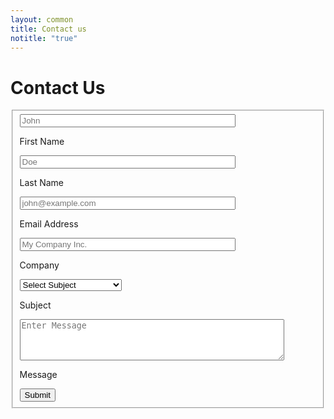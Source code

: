 ```yaml
---
layout: common
title: Contact us
notitle: "true"
---
```

<script>
    document.addEventListener('DOMContentLoaded', function() {
        document.getElementById('encyclopedia').style.backgroundColor = '#F4F8FE';
        const header = document.getElementsByTagName('header')[0];
        header.style.backgroundColor = '#F4F8FE';
        header.style.boxShadow = 'none';
        const contentEl = document.getElementById('content');
        contentEl.style.backgroundImage = "url('/images/contact-us-bg.svg')";
        contentEl.style.backgroundPosition = "center";
        contentEl.style.backgroundRepeat = "no-repeat";
        contentEl.style.backgroundSize = "contain";
    });

    function isValidEmailFormat(email) {
        const emailRegex = /^[a-zA-Z0-9._%+-]+@[a-zA-Z0-9.-]+\.[a-zA-Z]{2,63}$/;
        return emailRegex.test(email);
    }

    function clearErrorState(inputElement) {
        if (!inputElement) return;

        inputElement.classList.remove('invalid-input');
        inputElement.setAttribute('aria-invalid', 'false');
        inputElement.removeAttribute('aria-describedby');

        const parentLabel = inputElement.closest('label');
        let potentialErrorHint;


        if (parentLabel && parentLabel.nextElementSibling && parentLabel.nextElementSibling.classList.contains('error-message-hint')) {
            potentialErrorHint = parentLabel.nextElementSibling;
        } else {
            const formElementDiv = inputElement.closest('.form-element');
            if (formElementDiv) {
                 const hintsInDiv = formElementDiv.querySelectorAll('.error-message-hint');
                 hintsInDiv.forEach(hint => {
                     if (hint.previousElementSibling === parentLabel) {
                         potentialErrorHint = hint;
                     }
                 });
                 if (!potentialErrorHint && hintsInDiv.length > 0) {
                    if (inputElement.nextElementSibling && inputElement.nextElementSibling.classList.contains('error-message-hint')) {
                        potentialErrorHint = inputElement.nextElementSibling;
                    }
                 }
            }
        }

        if (potentialErrorHint && potentialErrorHint.classList.contains('error-message-hint')) {
            potentialErrorHint.remove();
        }
    }

    function setErrorState(inputElement, message) {
        if (!inputElement) return;

        clearErrorState(inputElement);

        inputElement.classList.add('invalid-input');
        inputElement.setAttribute('aria-invalid', 'true');

        const errorHintId = `error-hint-${inputElement.id || inputElement.name || 'element'}`;
        inputElement.setAttribute('aria-describedby', errorHintId);

        const errorMessageElement = document.createElement('p');
        errorMessageElement.className = 'error-message-hint';
        errorMessageElement.id = errorHintId;
        errorMessageElement.textContent = message;
        errorMessageElement.setAttribute('role', 'alert');

        const parentLabel = inputElement.closest('label');
        if (parentLabel) {
            parentLabel.insertAdjacentElement('afterend', errorMessageElement);
        }
    }

    function validateContactForm(form) {
        let isValid = true;
        const fieldsToValidate = [
            { name: 'first-name', prettyName: 'First Name', type: 'text', id: 'first-name' },
            { name: 'last-name', prettyName: 'Last Name', type: 'text', id: 'last-name' },
            { name: 'email', prettyName: 'Email Address', type: 'email', id: 'email' },
            { name: 'company', prettyName: 'Company', type: 'text', id: 'company' },
            { name: 'message', prettyName: 'Message', type: 'textarea', id: 'message' }
        ];

        fieldsToValidate.forEach(fieldSpec => {
            const inputElement = form.elements[fieldSpec.name];
            if (inputElement) {
                clearErrorState(inputElement);
            }
        });

        fieldsToValidate.forEach((fieldSpec) => {
            const inputElement = form.elements[fieldSpec.name];
            const value = inputElement.value.trim();
            let errorMessageText = '';

            if (value === '') {
                errorMessageText = `${fieldSpec.prettyName} is required.`;
            } else if (fieldSpec.type === 'email' && !isValidEmailFormat(value)) {
                errorMessageText = `Please enter a valid ${fieldSpec.prettyName.toLowerCase()}.`;
            }

            if (errorMessageText) {
                setErrorState(inputElement, errorMessageText);
                isValid = false;
            }
        });

        if (!isValid) {
            const firstInvalidField = form.querySelector('.invalid-input');
            if (firstInvalidField) {
                firstInvalidField.focus();
            }
        }
        return isValid;
    }


    document.addEventListener('DOMContentLoaded', function() {
        const form = document.getElementById('ContactUs');

        const fieldsToWatchForInput = [
            'first-name', 'last-name', 'email', 'company', 'message'
        ];

        fieldsToWatchForInput.forEach(fieldName => {
            const inputElement = form.elements[fieldName];
            if (inputElement) {
                inputElement.addEventListener('input', function() {
                    if (this.classList.contains('invalid-input')) {
                        clearErrorState(this);
                    }
                });
            }
        });
    });
</script>
<form id="ContactUs" method="post" class="contact-form gtm_form" onsubmit="return validateContactForm(this)" novalidate>
    <h1 class="contact-us-title">Contact Us</h1>
    <fieldset>
        <div class="form-section">
            <div class="form-element">
                <label for="first-name">
                   <input class="form-control" value="" placeholder="John" name="first-name" id="first-name" type="text" size="40" maxlength="50" aria-invalid="false">
                    <p>First Name</p>
                </label>
            </div>
            <div class="form-element">
                <label for="last-name">
                    <input class="form-control" value="" placeholder="Doe" name="last-name" id="last-name" type="text" size="40" maxlength="50" aria-invalid="false">
                    <p>Last Name</p>
                </label>
            </div>
            <div class="form-element">
                <label for="email">
                    <input class="form-control" value="" placeholder="john@example.com" name="email" id="email" type="email" size="40" maxlength="80" aria-invalid="false">
                    <p>Email Address</p>
                </label>
            </div>
            <div class="form-element">
                <label for="company">
                    <input class="form-control" value="" placeholder="My Company Inc." name="company" id="company" type="text" size="40" maxlength="80" aria-invalid="false">
                    <p>Company</p>
                </label>
            </div>
            <div class="form-element">
                <label for="subject" class="select-label">
                    <select class="form-control select" name="subject">
                        <option value="" disabled selected>Select Subject</option>
                        <option value="Technical Support">Technical Support</option>
                        <option value="ThingsBoard Products">ThingsBoard Products</option>
                        <option value="Private Cloud">Private Cloud</option>
                        <option value="Deployment Options">Deployment Options</option>
                        <option value="Custom Development">Custom Development</option>
                        <option value="Training">Training</option>
                        <option value="Professional Services">Professional Services</option>
                        <option value="Partnership">Partnership</option>
                        <option value="Press or Analyst Inquiry">Press or Analyst Inquiry</option>
                        <option value="General Feedback">General Feedback</option>
                        <option value="TBMQ">TBMQ</option>
                        <option value="Other">Other</option>
                    </select>
                    <p>Subject</p>
                </label>
            </div>
            <div class="form-element">
                <label for="message">
                    <textarea class="form-control text-area" placeholder="Enter Message" name="message" id="message" cols="50" rows="4" maxlength="3000" aria-invalid="false"></textarea>
                    <p class="text-area-label">Message</p>
                </label>
            </div>
            <input type="hidden" name="_next" value="/docs/contact-us-thanks/">
            <input type="text" name="_gotcha" style="display:none">
        </div>
        <div class="submit-button-container">
             <input class="button" value="Submit" type="submit">
        </div>
    </fieldset>
</form>

<script type="text/javascript">
    document.addEventListener('DOMContentLoaded', function() {
        let params = new URLSearchParams(window.location.search);
         if (params.has('pcorder')) {
            const titleEl = document.querySelector('.contact-us-title');
            titleEl.innerText = 'Get Your Private IoT Platform';
            titleEl.style.fontSize = '40px';
            document.querySelector('.select-label').parentElement.style.display = 'none';
        }
         if (params.has('tbmqorder')) {
            const titleEl = document.querySelector('.contact-us-title');
            titleEl.innerText = 'Get Your Private MQTT Broker';
            titleEl.style.fontSize = '40px';
            document.querySelector('.select-label').parentElement.style.display = 'none';
        }
    });
    jqueryDefer(
        function () {
            $( document ).ready(function() {
                var $contactForm =  $('#ContactUs');
                $contactForm.attr('action', 'https://formspree.io/f/xbjvbeln');
               /*  $('html, body').animate({
                            scrollTop: $('#contact-form').offset().top - 200
                          }, 0);*/
                 $contactForm.find('.form-element .form-control').addClass("input--empty");
                 $contactForm.find('.form-element .form-control').on('input', function() {
                      if( !$(this).val() ) {
                         $(this).addClass("input--empty");
                      } else {
                         $(this).removeClass("input--empty");
                      }
                 });
                 
                 $.urlParam = function (name) {
                     var results = new RegExp('[\?&]' + name + '=([^&#]*)').exec(window.location.href);
                     return results ? results[1] : null;
                 };
                 const subjectValue = $.urlParam('subject');
                 const messageValue = $.urlParam('message');

                 if (subjectValue != undefined && subjectValue.trim().length > 0) {
                    $contactForm.find('select[name=subject]').val(decodeURIComponent(subjectValue));
                    $contactForm.find('select[name=subject]').removeClass("input--empty");
                 }
                 if (messageValue != undefined && messageValue.trim().length > 0) {
                    $contactForm.find('textarea').val(decodeURIComponent(messageValue));
                 }
            });
        }
    );

</script>
